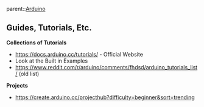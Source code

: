 parent::[Arduino](Arduino.md)

## Guides, Tutorials, Etc.
**Collections of Tutorials**
- https://docs.arduino.cc/tutorials/ - Official Website
- Look at the Built in Examples
- https://www.reddit.com/r/arduino/comments/fhdsd/arduino_tutorials_list/ (old list)


**Projects**
- https://create.arduino.cc/projecthub?difficulty=beginner&sort=trending
